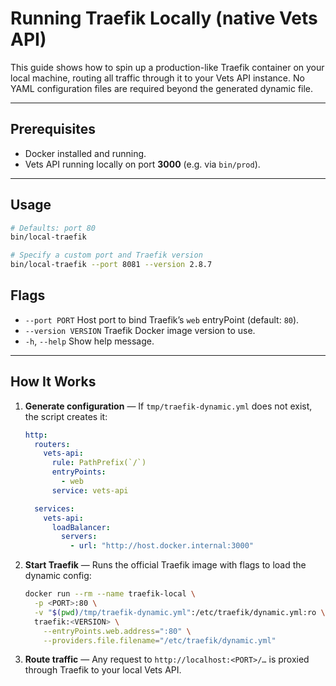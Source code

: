# Running Traefik Locally (native Vets API)

This guide shows how to spin up a production-like Traefik container on your local machine, routing all traffic through it to your Vets API instance. No YAML configuration files are required beyond the generated dynamic file.

---

## Prerequisites

* Docker installed and running.
* Vets API running locally on port **3000** (e.g. via `bin/prod`).

---

## Usage

```bash
# Defaults: port 80
bin/local-traefik

# Specify a custom port and Traefik version
bin/local-traefik --port 8081 --version 2.8.7
```

## Flags

* `--port PORT`  Host port to bind Traefik’s `web` entryPoint (default: `80`).
* `--version VERSION`  Traefik Docker image version to use.
* `-h`, `--help`  Show help message.

---

## How It Works

1. **Generate configuration** — If `tmp/traefik-dynamic.yml` does not exist, the script creates it:

   ```yaml
   http:
     routers:
       vets-api:
         rule: PathPrefix(`/`)
         entryPoints:
           - web
         service: vets-api

     services:
       vets-api:
         loadBalancer:
           servers:
             - url: "http://host.docker.internal:3000"
   ```

2. **Start Traefik** — Runs the official Traefik image with flags to load the dynamic config:

   ```bash
   docker run --rm --name traefik-local \
     -p <PORT>:80 \
     -v "$(pwd)/tmp/traefik-dynamic.yml":/etc/traefik/dynamic.yml:ro \
     traefik:<VERSION> \
       --entryPoints.web.address=":80" \
       --providers.file.filename="/etc/traefik/dynamic.yml"
   ```

3. **Route traffic** — Any request to `http://localhost:<PORT>/…` is proxied through Traefik to your local Vets API.
